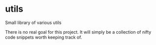 # utils
Small library of various utils

There is no real goal for this project. It will simply be a collection of nifty code snippets worth keeping track of.
